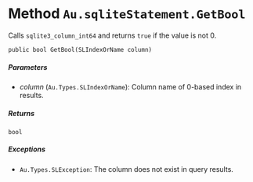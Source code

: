 # Method `Au.sqliteStatement.GetBool`

Calls `sqlite3_column_int64` and returns `true` if the value is not 0.

```
public bool GetBool(SLIndexOrName column)
```

##### Parameters

- *column*  (`Au.Types.SLIndexOrName`):
    Column name of 0-based index in results.

##### Returns

`bool`

##### Exceptions

- `Au.Types.SLException`:
    The column does not exist in query results.